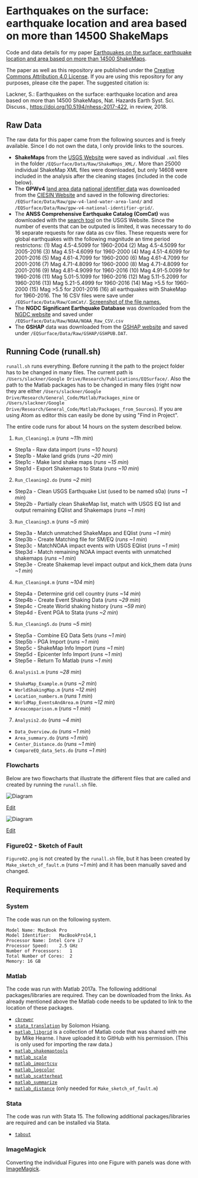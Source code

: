 # Earthquakes on the surface: earthquake location and area based on more than 14500 ShakeMaps
Code and data details for my paper [Earthquakes on the surface: earthquake location and area based on more than 14500 ShakeMaps](https://doi.org/10.5194/nhess-2017-422).

The paper as well as this repository are published under the [Creative Commons Attribution 4.0 License](https://creativecommons.org/licenses/by/4.0/). If you are using this repository for any purposes, please cite the paper. The suggested citation is:

Lackner, S.: Earthquakes on the surface: earthquake location and area based on more than 14500 ShakeMaps, Nat. Hazards Earth Syst. Sci. Discuss., https://doi.org/10.5194/nhess-2017-422, in review, 2018.

## Raw Data
The raw data for this paper came from the following sources and is freely available. Since I do not own the data, I only provide links to the sources.
- **ShakeMaps** from the [USGS Website](https://earthquake.usgs.gov/data/shakemap/) were saved as individual `.xml` files in the folder `/EQSurface/Data/Raw/ShakeMaps_XML/`. More than 25000 individual ShakeMap XML files were downloaded, but only 14608 were included in the analysis after the cleaning stages (included in the code below).
- The **GPWv4** [land area data](http://sedac.ciesin.columbia.edu/data/set/gpw-v4-national-identifier-grid) [national identifier data](http://sedac.ciesin.columbia.edu/data/set/gpw-v4-land-water-area) was downloaded from the [CIESIN Website](http://sedac.ciesin.columbia.edu/data/collection/gpw-v4) and saved in the following directories: `/EQSurface/Data/Raw/gpw-v4-land-water-area-land/` and `/EQSurface/Data/Raw/gpw-v4-national-identifier-grid/`.
- The **ANSS Comprehensive Earthquake Catalog (ComCat)** was downloaded with the [search tool](https://earthquake.usgs.gov/earthquakes/search/) on the USGS Website. Since the number of events that can be outputed is limited, it was necessary to do 16 separate requests for raw data as csv files. These requests were for global earthquakes with the following magnitude an time period restrictons: (1) Mag 4.5-4.5099 for 1960-2004 (2) Mag 4.5-4.5099 for 2005-2016 (3) Mag 4.51-4.6099 for 1960-2000 (4) Mag 4.51-4.6099 for 2001-2016 (5) Mag 4.61-4.7099 for 1960-2000 (6) Mag 4.61-4.7099 for 2001-2016 (7) Mag 4.71-4.8099 for 1960-2000 (8) Mag 4.71-4.8099 for 2001-2016 (9) Mag 4.81-4.9099 for 1960-2016 (10) Mag 4.91-5.0099 for 1960-2016 (11) Mag 5.01-5.1099 for 1960-2016 (12) Mag 5.11-5.2099 for 1960-2016 (13) Mag 5.21-5.4999 for 1960-2016 (14) Mag >5.5 for 1960-2000 (15) Mag >5.5 for 2001-2016 (16) all earthquakes with ShakeMap for 1960-2016. The 16 CSV files were save under `/EQSurface/Data/Raw/ComCat/`.
[Screenshot of the file names.](/Documentation/ComCat_Screenshot.png)
- The **NGDC Significant Earthquake Database** was downloaded from the [NGDC website](https://www.ngdc.noaa.gov/hazard/earthqk.shtml) and saved under `/EQSurface/Data/Raw/NOAA/NOAA_Raw_CSV.csv`
- The **GSHAP** data was downloaded from the [GSHAP website](http://static.seismo.ethz.ch/GSHAP/global/) and saved under `/EQSurface/Data/Raw/GSHAP/GSHPUB.DAT`.

## Running Code (runall.sh)
`runall.sh` runs everything. Before running it the path to the project folder has to be changed in many files. The current path is `/Users/slackner/Google Drive/Research/Publications/EQSurface/`. Also the path to the Matlab packages has to be changed in many files (right now they are either `/Users/slackner/Google Drive/Research/General_Code/Matlab/Packages_mine` or `/Users/slackner/Google Drive/Research/General_Code/Matlab/Packages_from_Sources`). If you are using Atom as editor this can easily be done by using "Find in Project".

The entire code runs for about 14 hours on the system described below.

1. `Run_Cleaning1.m` (*runs ~11h min*)
  - Step1a - Raw data import (*runs ~10 hours*)
  - Step1b - Make land grids (*runs ~20 min*)
  - Step1c - Make land shake maps (*runs ~15 min*)
  - Step1d - Export Shakemaps to Stata (*runs ~10 min*)
2. `Run_Cleaning2.do` (*runs ~2 min*)
  - Step2a - Clean USGS Earthquake List (used to be named s0a) (*runs ~1 min*)
  - Step2b - Partially clean ShakeMap list, match with USGS EQ list and output remaining EQlist and Shakemaps (*runs ~1 min*)
3. `Run_Cleaning3.m` (*runs ~5 min*)
  - Step3a - Match unmatched ShakeMaps and EQlist (*runs ~1 min*)
  - Step3b - Create Matching file for SM/EQ (*runs ~1 min*)
  - Step3c - MatchNOAA impact events with USGS EQlist  (*runs ~1 min*)
  - Step3d - Match remaining NOAA impact events with unmatched shakemaps (*runs ~1 min*)
  - Step3e - Create Shakemap level impact output and kick_them data (*runs ~1 min*)
4. `Run_Cleaning4.m` (*runs ~104 min*)
  - Step4a - Determine grid cell country (*runs ~14 min*)
  - Step4b - Create Event Shaking Data (*runs ~29 min*)
  - Step4c - Create World shaking history (*runs ~59 min*)
  - Step4d - Event PGA to Stata (*runs ~2 min*)
5. `Run_Cleaning5.do` (*runs ~5 min*)
  - Step5a - Combine EQ Data Sets (*runs ~1 min*)
  - Step5b - PGA Import (*runs ~1 min*)
  - Step5c - ShakeMap Info Import (*runs ~1 min*)
  - Step5d - Epicenter Info Import (*runs ~1 min*)
  - Step5e - Return To Matlab (*runs ~1 min*)
6. `Analysis1.m` (*runs ~28 min*)
  - `ShakeMap_Example.m` (*runs ~2 min*)
  - `WorldShakingMap.m` (*runs ~12 min*)
  - `Location_numbers.m` (*runs 1 min*)
  - `WorldMap_EventsAndArea.m` (*runs ~12 min*)
  - `Areacomparison.m` (*runs ~1 min*)
7. `Analysis2.do` (*runs ~4 min*)
  - `Data_Overview.do` (*runs ~1 min*)
  - `Area_summary.do` (*runs ~1 min*)
  - `Center_Distance.do` (*runs ~1 min*)
  - `CompareEQ_data_Sets.do` (*runs ~1 min*)

### Flowcharts
Below are two flowcharts that illustrate the different files that are called and created by running the `runall.sh` file.

![Diagram](/Documentation/Flowchart_eqs17.png)

<a href="https://www.draw.io/?mode=github#Hslackner0%2FEQSurface%2Fmaster%2FDocumentation%2FFlowchart_eqs17.png">Edit</a>

![Diagram](/Documentation/Flowchart_eqs17_Analysis.png)

<a href="https://www.draw.io/?mode=github#Hslackner0%2FEQSurface%2Fmaster%2FDocumentation%2FFlowchart_eqs17_Analysis.png">Edit</a>

### Figure02 - Sketch of Fault
`Figure02.png` is not created by the `runall.sh` file, but it has been created by `Make_sketch_of_fault.m` (*runs ~1 min*) and it has been manually saved and changed.

## Requirements

### System
The code was run on the following system.

    Model Name:	MacBook Pro
    Model Identifier:	MacBookPro14,1
    Processor Name:	Intel Core i7
    Processor Speed:	2.5 GHz
    Number of Processors:	1
    Total Number of Cores:	2
    Memory:	16 GB

### Matlab
The code was run with Matlab 2017a. The following additional packages/libraries are required. They can be downloaded from the links. As already mentioned above the Matlab code needs to be updated to link to the location of these packages.
- [`cbrewer`](https://www.mathworks.com/matlabcentral/fileexchange/34087-cbrewer---colorbrewer-schemes-for-matlab)
- [`stata_translation`](http://www.fight-entropy.com/2010/05/data-transfer-from-matlab-to-stata-and.html) by Solomon Hsiang.
- [`matlab_libgrid`](https://github.com/slackner0/matlab_libgrid) is a collection of Matlab code that was shared with me by Mike Hearne. I have uploaded it to GitHub with his permission. (This is only used for importing the raw data.)
- [`matlab_shakemaptools`](https://github.com/slackner0/matlab_shakemaptools)
- [`matlab_scale`](https://github.com/slackner0/matlab_scale)
- [`matlab_importcsv`](https://github.com/slackner0/matlab_importcsv)
- [`matlab_logcolor`](https://github.com/slackner0/matlab_logcolor)
- [`matlab_scatterheat`](https://github.com/slackner0/matlab_scatterheat)
- [`matlab_summarize`](https://github.com/slackner0/matlab_summarize)
- [`matlab_distance`](https://github.com/slackner0/matlab_distance) (only needed for `Make_sketch_of_fault.m`)

### Stata
The code was run with Stata 15. The following additional packages/libraries are required and can be installed via Stata.
- [`tabout`](http://fmwww.bc.edu/repec/bocode/t/tabout.html)

### ImageMagick
Converting the individual Figures into one Figure with panels was done with [ImageMagick](https://www.imagemagick.org/script/index.php).
